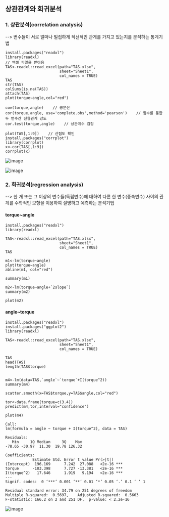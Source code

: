 ## 상관관계와 회귀분석


### 1. 상관분석(correlation analysis)
 -->  변수들이 서로 얼마나 밀집하게 직선적인 관게를 가지고 있는지를 분석하는 통계기법
```
install.packages("readxl")
library(readxl)
// 엑셀 파일을 받아옴
TAS<-readxl::read_excel(path="TAS.xlsx",
                        sheet="Sheet1",
                        col_names = TRUE)
TAS
str(TAS)
colSums(is.na(TAS))
attach(TAS)
plot(torque~angle,col="red")

cov(torque,angle)    // 공분산
cor(torque,angle, use='complete.obs',method='pearson')    // 함수를 통한 두 변수간 선형관계 강도 
cor.test(torque,angle)    // 상관계수 검정

plot(TAS[,1:9])    // 산점도 확인
install.packages("corrplot")
library(corrplot)
x<-cor(TAS[,1:9])
corrplot(x)

```

![image](https://user-images.githubusercontent.com/47058441/72765626-a73b4e80-3c30-11ea-936f-d9a3c52fea27.png)

![image](https://user-images.githubusercontent.com/47058441/72765644-c3d78680-3c30-11ea-8675-b7a14fd17432.png)




### 2. 회귀분석(regression analysis)
  --> 한 개 또는 그 이상의 변수들(독립변수)에 대하여 다른 한 변수(종속변수) 사이의 관계를 수학적인 모형을 이용하여 설명하고 예측하는 분석기법
#### torque~angle  
```
install.packages("readxl")
library(readxl)

TAS<-readxl::read_excel(path="TAS.xlsx",
                        sheet="Sheet1",
                        col_names = TRUE)
TAS

m1<-lm(torque~angle)
plot(torque~angle)
abline(m1, col="red")

summary(m1)

m2<-lm(torque~angle+`2slope`)
summary(m2)

plot(m2)
```
#### angle~torque
```
install.packages("readxl")
install.packages("ggplot2")
library(readxl)

TAS<-readxl::read_excel(path="TAS.xlsx",
                        sheet="Sheet1",
                        col_names = TRUE)

TAS
head(TAS)
length(TAS$torque)


m4<-lm(data=TAS,`angle`~`torque`+I(torque^2))
summary(m4)

scatter.smooth(x=TAS$torque,y=TAS$angle,col="red")

tor<-data.frame(torque=c(3.4))
predict(m4,tor,interval="confidence")

plot(m4)

```
```
Call:
lm(formula = angle ~ torque + I(torque^2), data = TAS)

Residuals:
   Min     1Q Median     3Q    Max 
-78.65 -30.97  11.30  19.78 126.32 

Coefficients:
            Estimate Std. Error t value Pr(>|t|)    
(Intercept)  196.169      7.242  27.088   <2e-16 ***
torque      -103.398      7.727 -13.381   <2e-16 ***
I(torque^2)   17.646      1.919   9.194   <2e-16 ***
---
Signif. codes:  0 ‘***’ 0.001 ‘**’ 0.01 ‘*’ 0.05 ‘.’ 0.1 ‘ ’ 1

Residual standard error: 34.79 on 251 degrees of freedom
Multiple R-squared:  0.5697,	Adjusted R-squared:  0.5663 
F-statistic: 166.2 on 2 and 251 DF,  p-value: < 2.2e-16
```
![image](https://user-images.githubusercontent.com/47058441/72855988-9eb04a00-3cfc-11ea-91d2-06ec0cf33955.png)
